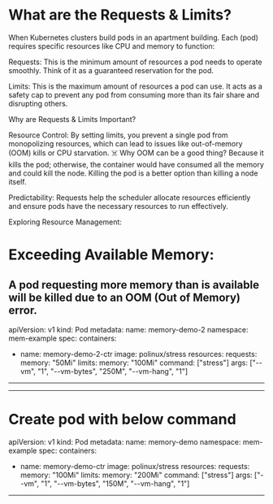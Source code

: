 # What are the Requests & Limits?

When Kubernetes clusters build pods in an apartment building. Each (pod) requires specific resources like CPU and memory to function:

 

Requests: This is the minimum amount of resources a pod needs to operate smoothly. Think of it as a guaranteed reservation for the pod.

Limits: This is the maximum amount of resources a pod can use. It acts as a safety cap to prevent any pod from consuming more than its fair share and disrupting others.

Why are Requests & Limits Important?

Resource Control: By setting limits, you prevent a single pod from monopolizing resources, which can lead to issues like out-of-memory (OOM) kills or CPU starvation. ☠️ Why OOM can be a good thing? Because it kills the pod; otherwise, the container would have consumed all the memory and could kill the node. Killing the pod is a better option than killing a node itself.

Predictability: Requests help the scheduler allocate resources efficiently and ensure pods have the necessary resources to run effectively.

Exploring Resource Management:

# Exceeding Available Memory:
A pod requesting more memory than is available will be killed due to an OOM (Out of Memory) error.
---
apiVersion: v1
kind: Pod
metadata:
  name: memory-demo-2
  namespace: mem-example
spec:
  containers:
  - name: memory-demo-2-ctr
    image: polinux/stress
    resources:
      requests:
        memory: "50Mi"
      limits:
        memory: "100Mi"
    command: ["stress"]
    args: ["--vm", "1", "--vm-bytes", "250M", "--vm-hang", "1"]
---
---
# Create pod with below command

apiVersion: v1
kind: Pod
metadata:
  name: memory-demo
  namespace: mem-example
spec:
  containers:
  - name: memory-demo-ctr
    image: polinux/stress
    resources:
      requests:
        memory: "100Mi"
      limits:
        memory: "200Mi"
    command: ["stress"]
    args: ["--vm", "1", "--vm-bytes", "150M", "--vm-hang", "1"]
---    
